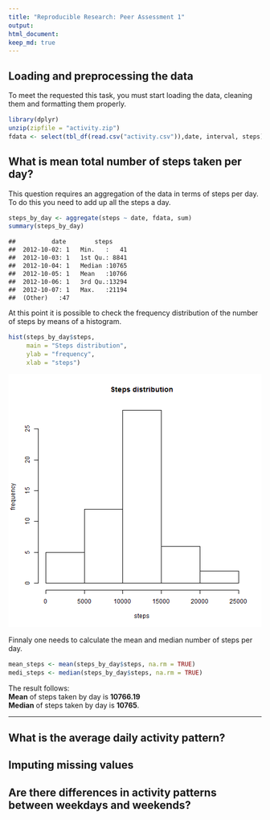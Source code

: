 ```yaml
---
title: "Reproducible Research: Peer Assessment 1"
output: 
html_document:
keep_md: true
---
```


## Loading and preprocessing the data
To meet the requested this task, you must start loading the data, cleaning them and formatting them properly.


```r
library(dplyr)
unzip(zipfile = "activity.zip")
fdata <- select(tbl_df(read.csv("activity.csv")),date, interval, steps)
```

## What is mean total number of steps taken per day?
This question requires an aggregation of the data in terms of steps per day. To do this you need to add up all the steps a day.


```r
steps_by_day <- aggregate(steps ~ date, fdata, sum)
summary(steps_by_day)
```

```
##          date        steps      
##  2012-10-02: 1   Min.   :   41  
##  2012-10-03: 1   1st Qu.: 8841  
##  2012-10-04: 1   Median :10765  
##  2012-10-05: 1   Mean   :10766  
##  2012-10-06: 1   3rd Qu.:13294  
##  2012-10-07: 1   Max.   :21194  
##  (Other)   :47
```

At this point it is possible to check the frequency distribution of the number of steps by means of a histogram.

```r
hist(steps_by_day$steps, 
     main = "Steps distribution",
     ylab = "frequency",
     xlab = "steps")
```

![plot of chunk unnamed-chunk-3](figure/unnamed-chunk-3-1.png) 

Finnaly one needs to calculate the mean and median number of steps per day.

```r
mean_steps <- mean(steps_by_day$steps, na.rm = TRUE)
medi_steps <- median(steps_by_day$steps, na.rm = TRUE)
```

The result follows:  
**Mean** of steps taken by day is **10766.19**   
**Median** of steps taken by day is **10765**.  

----

## What is the average daily activity pattern?



## Imputing missing values



## Are there differences in activity patterns between weekdays and weekends?
